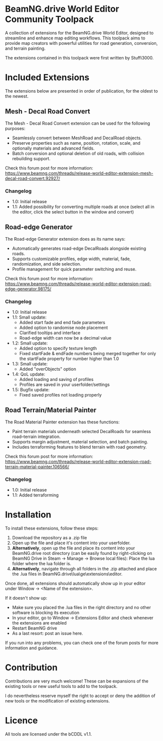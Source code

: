 # BeamNG.drive World Editor Community Toolpack

A collection of extensions for the BeamNG.drive World Editor, designed to streamline and enhance map editing workflows. This toolpack aims to provide map creators with powerful utilities for road generation, conversion, and terrain painting.

The extensions contained in this toolpack were first written by Stuffi3000.

# Included Extensions

The extensions below are presented in order of publication, for the oldest to the newest.

## Mesh - Decal Road Convert

The Mesh - Decal Road Convert extension can be used for the following purposes:
- Seamlessly convert between MeshRoad and DecalRoad objects.
- Preserve properties such as name, position, rotation, scale, and optionally materials and advanced fields.
- Batch conversion and optional deletion of old roads, with collision rebuilding support.

Check this forum post for more information: https://www.beamng.com/threads/release-world-editor-extension-mesh-decal-road-convert.92927/

### Changelog

* 1.0: Initial release
* 1.1: Added possibility for converting multiple roads at once (select all in the editor, click the select button in the window and convert)

## Road-edge Generator

The Road-edge Generator extension does as its name says:
- Automatically generates road-edge DecalRoads alongside existing roads.
- Supports customizable profiles, edge width, material, fade, randomization, and side selection.
- Profile management for quick parameter switching and reuse.

Check this forum post for more information: https://www.beamng.com/threads/release-world-editor-extension-road-edge-generator.98175/

### Changelog


* 1.0: Initial release
* 1.1: Small update:
  - Added start fade and end fade parameters
  - Added option to randomise node placement
  - Clarified tooltips and interface
  - Road-edge width can now be a decimal value
* 1.2: Small update:
  - Added option to specify texture length
  - Fixed startFade & endFade numbers being merged together for only the startFade property for number higher than 1.0
* 1.3: Small update:
  - Added "overObjects" option
* 1.4: QoL update:
  - Added loading and saving of profiles
  - Profiles are saved in your userfolder/settings
* 1.5: Bugfix update:
  - Fixed saved profiles not loading properly

## Road Terrain/Material Painter

The Road Material Painter extension has these functions:
- Paint terrain materials underneath selected DecalRoads for seamless road–terrain integration.
- Supports margin adjustment, material selection, and batch painting.
- Includes terraforming features to blend terrain with road geometry.

Check this forum post for more information: https://www.beamng.com/threads/release-world-editor-extension-road-terrain-material-painter.106566/

### Changelog

* 1.0: Initial release
* 1.1: Added terraforming

# Installation

To install these extensions, follow these steps:
1. Download the repository as a .zip file
2. Open up the file and place it's content into your userfolder.
3. **Alternatively**, open up the file and place its content into your BeamNG.drive root directory (can be easily found by right-clicking on BeamNG Drive in Steam -> Manage -> Browse local files): Place the lua folder where the lua folder is.
4. **Alternatively**, navigate through all folders in the .zip attached and place the .lua files in BeamNG.drive\lua\ge\extensions\editor.

Once done, all extensions should automatically show up in your editor under Window -> <Name of the extension\>.

If it doesn't show up:
- Make sure you placed the .lua files in the right directory and no other software is blocking its execution
- In your editor, go to Window -> Extensions Editor and check whenever the extensions are enabled
- Restart BeamNG drive
- As a last resort: post an issue here.

If you run into any problems, you can check one of the forum posts for more information and guidance.

# Contribution

Contributions are very much welcome! These can be expansions of the existing tools or new useful tools to add to the toolpack. 

I do nevertheless reserve myself the right to accept or deny the addition of new tools or the modification of existing extensions.

# Licence

All tools are licensed under the bCDDL v1.1.
